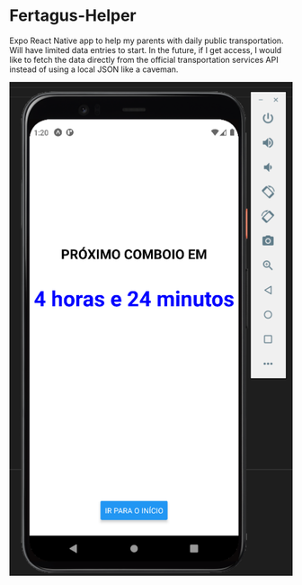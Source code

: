 # Fertagus-Helper

Expo React Native app to help my parents with daily public transportation.
Will have limited data entries to start. In the future, if I get access, I would like to fetch the data directly from the official transportation services API instead of using a local JSON like a caveman.

![screenshot1](screenshot1.png)
